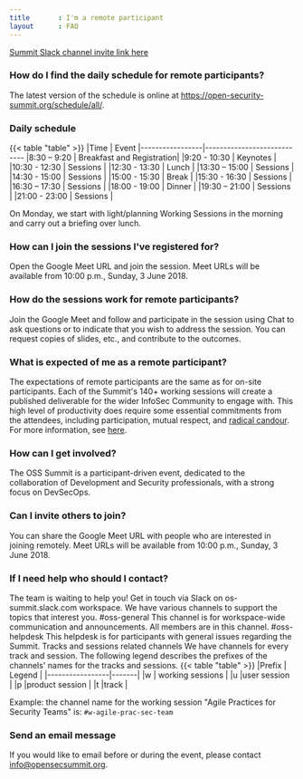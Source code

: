 ```yaml
---
title       : I'm a remote participant
layout      : FAQ
---
```


<a href="https://join.slack.com/t/os-summit/shared_invite/enQtMzY4NTk4MzYxNDExLTZjMDFlNDc5YTBkNDU1ZWM5NjM2MDNlZjI0Njc5MDc1NDljOGZjMjliYzNkOTA3OWEyMzczMzI2MjgyYzZlMzc" class="remote_participant"> Summit Slack channel invite link <span>here</span></a>
   
### How do I find the daily schedule for remote participants?

The latest version of the schedule is online at https://open-security-summit.org/schedule/all/.

### Daily schedule 

{{< table "table" >}}
|Time             | Event
|-----------------|----------------------------
|8:30 – 9:20      | Breakfast and Registration|
|9:20 - 10:30     | Keynotes                  |
|10:30 - 12:30    | Sessions                  |
|12:30 - 13:30    | Lunch                     |
|13:30 – 15:00    | Sessions                  |
|14:30 - 15:00    | Sessions                  |
|15:00 - 15:30    | Break                     |
|15:30 - 16:30    | Sessions                  |
|16:30 – 17:30    | Sessions                  |
|18:00 - 19:00    | Dinner                    |
|19:30 – 21:00    | Sessions                  |
|21:00 - 23:00    | Sessions                  |
    
On Monday, we start with light/planning Working Sessions in the morning and carry out a briefing over lunch.

### How can I join the sessions I've registered for?
Open the Google Meet URL and join the session.
Meet URLs will be available from 10:00 p.m., Sunday, 3 June 2018.

### How do the sessions work for remote participants?
Join the Google Meet and follow and participate in the session using Chat to ask questions or to indicate that you wish to address the session. You can request copies of slides, etc., and contribute to the outcomes.

### What is expected of me as a remote participant?
The expectations of remote participants are the same as for on-site participants. Each of the Summit's 140+ working sessions will create a published deliverable for the wider InfoSec Community to engage with. This high level of productivity does require some essential commitments from the attendees, including participation, mutual respect, and [radical candour](https://www.radicalcandor.com/). For more information, see [here](https://open-security-summit.org/faq/attendee-information/). 

### How can I get involved?
The OSS Summit is a participant-driven event, dedicated to the collaboration of Development and Security professionals, with a strong focus on DevSecOps. 

### Can I invite others to join?
You can share the Google Meet URL with people who are interested in joining remotely.
Meet URLs will be available from 10:00 p.m., Sunday, 3 June 2018.

### If I need help who should I contact?
The team is waiting to help you! Get in touch via Slack on os-summit.slack.com workspace.
We have various channels to support the topics that interest you.
#oss-general
This channel is for workspace-wide communication and announcements. All members are in this channel.
#oss-helpdesk
This helpdesk is for participants with general issues regarding the Summit.
Tracks and sessions related channels
We have channels for every track and session. The following legend describes the prefixes of the channels' names for the tracks and sessions.
{{< table "table" >}}
|Prefix             | Legend |
|-----------------|-------|
|w  | working sessions |
|u  |user session |
|p  |product session |
|t  |track |

Example: the channel name for the working session "Agile Practices for Security Teams" is: `#w-agile-prac-sec-team`

### Send an email message

If you would like to email before or during the event, please contact info@opensecsummit.org.
